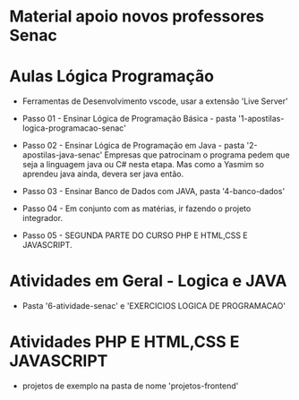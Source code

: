 # Material apoio novos professores Senac
# Aulas Lógica Programação 
* Ferramentas de Desenvolvimento
vscode, usar a extensão 'Live Server'

* Passo 01 - Ensinar Lógica de Programação Básica - pasta '1-apostilas-logica-programacao-senac'

* Passo 02 - Ensinar Lógica de Programação em Java - pasta '2-apostilas-java-senac'
Empresas que patrocinam o programa pedem que seja a linguagem java ou C# nesta etapa.
Mas como a Yasmim so aprendeu java ainda, devera ser java então.

* Passo 03 - Ensinar Banco de Dados com JAVA, pasta '4-banco-dados'

* Passo 04 - Em conjunto com as matérias, ir fazendo o projeto integrador.

* Passo 05 - SEGUNDA PARTE DO CURSO PHP E HTML,CSS E JAVASCRIPT.

# Atividades em Geral - Logica e JAVA
* Pasta '6-atividade-senac' e 'EXERCICIOS LOGICA DE PROGRAMACAO'

# Atividades PHP E HTML,CSS E JAVASCRIPT
* projetos de exemplo na pasta de nome 'projetos-frontend'
